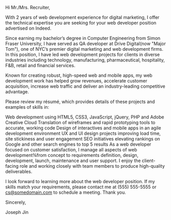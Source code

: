 Hi Mr./Mrs. Recruiter,

With 2 years of web development experience for digital marketing, I offer the technical expertise you are seeking for your web developer position advertised on Indeed.

Since earning my bachelor’s degree in Computer Engineering from Simon Fraser University, I have served as QA developer at Drive Digital(now "Major Tom"), one of NYC’s premier digital marketing and web development firms. In this position, I have led web development projects for clients in diverse industries including technology, manufacturing, pharmaceutical, hospitality, F&B, retail and financial services.

Known for creating robust, high-speed web and mobile apps, my web development work has helped grow revenues, accelerate customer acquisition, increase web traffic and deliver an industry-leading competitive advantage.

Please review my résumé, which provides details of these projects and examples of skills in:

Web development using HTML5, CSS3, JavaScript, jQuery, PHP and Adobe Creative Cloud
Translation of wireframes and rapid prototyping tools to accurate, working code
Design of interactives and mobile apps in an agile development environment
UX and UI design projects improving load time, site stickiness and user engagement
SEO initiatives elevating rankings on Google and other search engines to top 5 results
As a web developer focused on customer satisfaction, I manage all aspects of web development¾from concept to requirements definition, design, development, launch, maintenance and user support. I enjoy the client-facing role and working closely with team members to produce high-quality deliverables.

I look forward to learning more about the web developer position. If my skills match your requirements, please contact me at (555) 555-5555 or cs@somedomain.com to schedule a meeting. Thank you.

Sincerely,

Joseph Jin